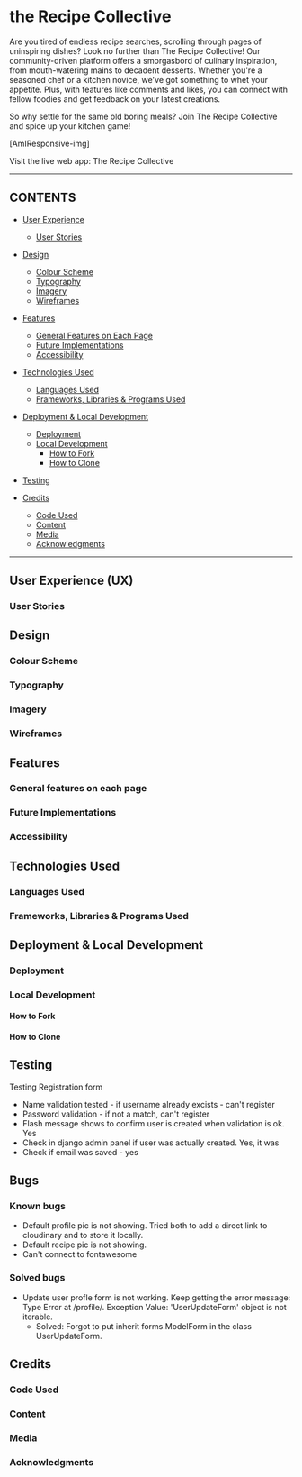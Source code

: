 # the Recipe Collective

Are you tired of endless recipe searches, scrolling through pages of uninspiring dishes? Look no further than The Recipe Collective! Our community-driven platform offers a smorgasbord of culinary inspiration, from mouth-watering mains to decadent desserts. Whether you're a seasoned chef or a kitchen novice, we've got something to whet your appetite. Plus, with features like comments and likes, you can connect with fellow foodies and get feedback on your latest creations. 

So why settle for the same old boring meals? Join The Recipe Collective and spice up your kitchen game!

[AmIResponsive-img]

Visit the live web app: The Recipe Collective

---

## CONTENTS

* [User Experience](#user-experience-ux)
  * [User Stories](#user-stories)

* [Design](#design)
  * [Colour Scheme](#colour-scheme)
  * [Typography](#typography)
  * [Imagery](#imagery)
  * [Wireframes](#wireframes)

* [Features](#features)
  * [General Features on Each Page](#general-features-on-each-page)
  * [Future Implementations](#future-implementations)
  * [Accessibility](#accessibility)

* [Technologies Used](#technologies-used)
  * [Languages Used](#languages-used)
  * [Frameworks, Libraries & Programs Used](#frameworks-libraries--programs-used)

* [Deployment & Local Development](#deployment--local-development)
  * [Deployment](#deployment)
  * [Local Development](#local-development)
    * [How to Fork](#how-to-fork)
    * [How to Clone](#how-to-clone)

* [Testing](#testing)

* [Credits](#credits)
  * [Code Used](#code-used)
  * [Content](#content)
  * [Media](#media)
  * [Acknowledgments](#acknowledgments)

---

## User Experience (UX)



### User Stories


## Design


### Colour Scheme


### Typography


### Imagery



### Wireframes


## Features

### General features on each page


### Future Implementations


### Accessibility


## Technologies Used


### Languages Used


### Frameworks, Libraries & Programs Used

## Deployment & Local Development


### Deployment


### Local Development


#### How to Fork


#### How to Clone


## Testing

Testing
Registration form
- Name validation tested - if username already excists - can't register
- Password validation - if not a match, can't register
- Flash message shows to confirm user is created when validation is ok. Yes
- Check in django admin panel if user was actually created. Yes, it was
- Check if email was saved  - yes

## Bugs

### Known bugs
- Default profile pic is not showing. Tried both to add a direct link to cloudinary and to store it locally. 
- Default recipe pic is not showing.
- Can't connect to fontawesome

### Solved bugs
- Update user profle form is not working. Keep getting the error message: Type Error at /profile/. Exception Value: 'UserUpdateForm' object is not iterable. 
  - Solved: Forgot to put inherit forms.ModelForm in the class UserUpdateForm. 


## Credits


### Code Used


### Content


###  Media

  
###  Acknowledgments
